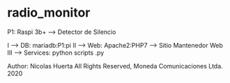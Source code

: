 # radio_monitor

P1: Raspi 3b+  --> Detector de Silencio

I   --> DB:       mariadb:P1:pi
II  --> Web:      Apache2:PHP7 --> Sitio Mantenedor Web
III --> Services: python scripts .py

Author: Nicolas Huerta
All Rights Reserved, Moneda Comunicaciones Ltda. 2020
